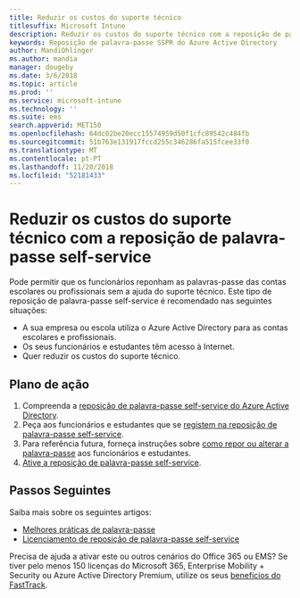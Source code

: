 ```yaml
---
title: Reduzir os custos do suporte técnico
titlesuffix: Microsoft Intune
description: Reduzir os custos do suporte técnico com a reposição de palavra-passe self-service
keywords: Reposição de palavra-passe SSPR do Azure Active Directory
author: MandiOhlinger
ms.author: mandia
manager: dougeby
ms.date: 3/6/2018
ms.topic: article
ms.prod: ''
ms.service: microsoft-intune
ms.technology: ''
ms.suite: ems
search.appverid: MET150
ms.openlocfilehash: 64dc02be20ecc15574959d50f1cfc89542c484fb
ms.sourcegitcommit: 51b763e131917fccd255c346286fa515fcee33f0
ms.translationtype: MT
ms.contentlocale: pt-PT
ms.lasthandoff: 11/20/2018
ms.locfileid: "52181433"
---
```

# <a name="reduce-help-desk-costs-with-self-service-password-reset"></a>Reduzir os custos do suporte técnico com a reposição de palavra-passe self-service

Pode permitir que os funcionários reponham as palavras-passe das contas escolares ou profissionais sem a ajuda do suporte técnico. Este tipo de reposição de palavra-passe self-service é recomendado nas seguintes situações:
* A sua empresa ou escola utiliza o Azure Active Directory para as contas escolares e profissionais.
* Os seus funcionários e estudantes têm acesso à Internet.
* Quer reduzir os custos do suporte técnico.

## <a name="action-plan"></a>Plano de ação

1. Compreenda a [reposição de palavra-passe self-service do Azure Active Directory](https://docs.microsoft.com/azure/active-directory/active-directory-passwords-overview). 
2. Peça aos funcionários e estudantes que se [registem na reposição de palavra-passe self-service](https://docs.microsoft.com/azure/active-directory/active-directory-passwords-reset-register).
3. Para referência futura, forneça instruções sobre [como repor ou alterar a palavra-passe](https://docs.microsoft.com/azure/active-directory/active-directory-passwords-update-your-own-password) aos funcionários e estudantes.
4. [Ative a reposição de palavra-passe self-service](https://docs.microsoft.com/azure/active-directory/active-directory-passwords-getting-started).

## <a name="next-steps"></a>Passos Seguintes

Saiba mais sobre os seguintes artigos:
* [Melhores práticas de palavra-passe](https://docs.microsoft.com/azure/active-directory/active-directory-secure-passwords) 
* [Licenciamento de reposição de palavra-passe self-service](https://docs.microsoft.com/azure/active-directory/active-directory-secure-passwords)

Precisa de ajuda a ativar este ou outros cenários do Office 365 ou EMS? Se tiver pelo menos 150 licenças do Microsoft 365, Enterprise Mobility + Security ou Azure Active Directory Premium, utilize os seus [benefícios do FastTrack](https://docs.microsoft.com/enterprise-mobility-security/solutions/enterprise-mobility-fasttrack-program).